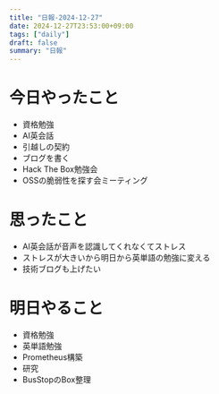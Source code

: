 ```yaml
---
title: "日報-2024-12-27"
date: 2024-12-27T23:53:00+09:00
tags: ["daily"]
draft: false
summary: "日報"
---
```


# 今日やったこと
- 資格勉強
- AI英会話
- 引越しの契約
- ブログを書く
- Hack The Box勉強会
- OSSの脆弱性を探す会ミーティング

# 思ったこと
- AI英会話が音声を認識してくれなくてストレス
- ストレスが大きいから明日から英単語の勉強に変える
- 技術ブログも上げたい

# 明日やること
- 資格勉強
- 英単語勉強
- Prometheus構築
- 研究
- BusStopのBox整理
